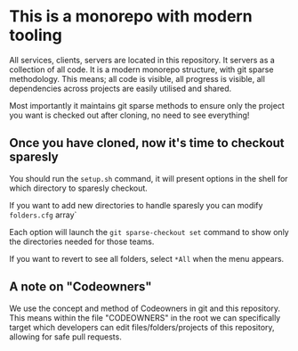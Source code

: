 # This is a monorepo with modern tooling

All services, clients, servers are located in this repository. It servers as a collection of all code. It is a modern monorepo structure, with git sparse methodology. This means; all code is visible, all progress is visible, all dependencies across projects are easily utilised and shared.

Most importantly it maintains git sparse methods to ensure only the project you want is checked out after cloning, no need to see everything!

## Once you have cloned, now it's time to checkout sparesly

You should run the `setup.sh` command, it will present options in the shell for which directory to sparesly checkout.

If you want to add new directories to handle sparesly you can modify `folders.cfg` array`

Each option will launch the `git sparse-checkout set` command to show only the directories needed for those teams.

If you want to revert to see all folders, select `*All` when the menu appears.

## A note on "Codeowners"

We use the concept and method of Codeowners in git and this repository. This means within the file "CODEOWNERS" in the root we can specifically target which developers can edit files/folders/projects of this repository, allowing for safe pull requests.
